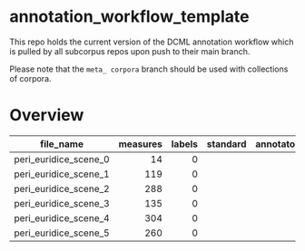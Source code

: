 # annotation_workflow_template

This repo holds the current version of the DCML annotation workflow which is pulled by all subcorpus repos upon push to their main branch. 

Please note that the `meta_ corpora` branch should be used with collections of corpora.


# Overview
|      file_name      |measures|labels|standard|annotators|reviewers|
|---------------------|-------:|-----:|--------|----------|---------|
|peri_euridice_scene_0|      14|     0|        |          |         |
|peri_euridice_scene_1|     119|     0|        |          |         |
|peri_euridice_scene_2|     288|     0|        |          |         |
|peri_euridice_scene_3|     135|     0|        |          |         |
|peri_euridice_scene_4|     304|     0|        |          |         |
|peri_euridice_scene_5|     260|     0|        |          |         |
